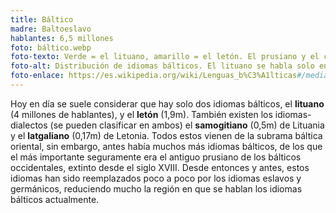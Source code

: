 ```yaml
---
title: Báltico
madre: Baltoeslavo
hablantes: 6,5 millones
foto: báltico.webp
foto-texto: Verde = el lituano, amarillo = el letón. El prusiano y el curonio son lenguas bálticas extintas.
foto-alt: Distribución de idiomas bálticos. El lituano se habla solo en Lituania, el letón solo en Letonia. El curonio se hablaba en la parte occidental de los dos, y el prusiano antiguo en la parte noreste de Polonia y Kaliningrado.
foto-enlace: https://es.wikipedia.org/wiki/Lenguas_b%C3%A1lticas#/media/Archivo:Baltic_languages.png
---
```


Hoy en día se suele considerar que hay solo dos idiomas bálticos, el **lituano** (4 millones de hablantes), y el **letón** (1,9m). También existen los idiomas-dialectos (se pueden clasificar en ambos) el **samogitiano** (0,5m) de Lituania y el **latgaliano** (0,17m) de Letonia. Todos estos vienen de la subrama báltica oriental, sin embargo, antes había muchos más idiomas bálticos, de los que el más importante seguramente era el antiguo prusiano de los bálticos occidentales, extinto desde el siglo XVIII. Desde entonces y antes, estos idiomas han sido reemplazados poco a poco por los idiomas eslavos y germánicos, reduciendo mucho la región en que se hablan los idiomas bálticos actualmente.